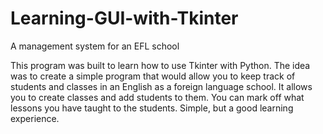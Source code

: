 # Learning-GUI-with-Tkinter
A management system for an EFL school

This program was built to learn how to use Tkinter with Python.  The idea was to create
a simple program that would allow you to keep track of students and classes in an English
as a foreign language school. It allows you to create classes and add students to them. You
can mark off what lessons you have taught to the students. Simple, but a good learning experience.
